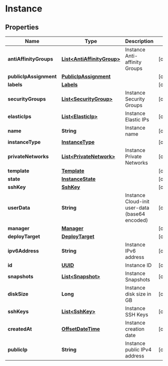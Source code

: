 # Instance

## Properties
Name | Type | Description | Notes
------------ | ------------- | ------------- | -------------
**antiAffinityGroups** | [**List&lt;AntiAffinityGroup&gt;**](AntiAffinityGroup.md) | Instance Anti-affinity Groups |  [optional]
**publicIpAssignment** | [**PublicIpAssignment**](PublicIpAssignment.md) |  |  [optional]
**labels** | [**Labels**](Labels.md) |  |  [optional]
**securityGroups** | [**List&lt;SecurityGroup&gt;**](SecurityGroup.md) | Instance Security Groups |  [optional]
**elasticIps** | [**List&lt;ElasticIp&gt;**](ElasticIp.md) | Instance Elastic IPs |  [optional]
**name** | **String** | Instance name |  [optional]
**instanceType** | [**InstanceType**](InstanceType.md) |  |  [optional]
**privateNetworks** | [**List&lt;PrivateNetwork&gt;**](PrivateNetwork.md) | Instance Private Networks |  [optional]
**template** | [**Template**](Template.md) |  |  [optional]
**state** | [**InstanceState**](InstanceState.md) |  |  [optional]
**sshKey** | [**SshKey**](SshKey.md) |  |  [optional]
**userData** | **String** | Instance Cloud-init user-data (base64 encoded) |  [optional]
**manager** | [**Manager**](Manager.md) |  |  [optional]
**deployTarget** | [**DeployTarget**](DeployTarget.md) |  |  [optional]
**ipv6Address** | **String** | Instance IPv6 address |  [optional]
**id** | [**UUID**](UUID.md) | Instance ID |  [optional]
**snapshots** | [**List&lt;Snapshot&gt;**](Snapshot.md) | Instance Snapshots |  [optional]
**diskSize** | **Long** | Instance disk size in GB |  [optional]
**sshKeys** | [**List&lt;SshKey&gt;**](SshKey.md) | Instance SSH Keys |  [optional]
**createdAt** | [**OffsetDateTime**](OffsetDateTime.md) | Instance creation date |  [optional]
**publicIp** | **String** | Instance public IPv4 address |  [optional]
